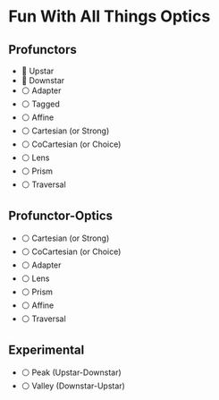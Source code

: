 # Fun With All Things Optics

## Profunctors
- :large_orange_diamond: Upstar
- :large_orange_diamond: Downstar
- :white_circle: Adapter
- :white_circle: Tagged
- :white_circle: Affine
- :white_circle: Cartesian   (or Strong)
- :white_circle: CoCartesian (or Choice)
- :white_circle: Lens
- :white_circle: Prism
- :white_circle: Traversal

## Profunctor-Optics
- :white_circle: Cartesian   (or Strong)
- :white_circle: CoCartesian (or Choice)
- :white_circle: Adapter
- :white_circle: Lens
- :white_circle: Prism
- :white_circle: Affine
- :white_circle: Traversal

## Experimental
- :white_circle: Peak (Upstar-Downstar)
- :white_circle: Valley (Downstar-Upstar)